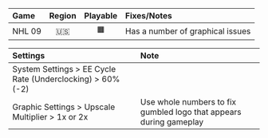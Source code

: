 Game|Region|Playable|Fixes/Notes
:---|:----:|:------:|:----------
NHL 09|🇺🇸|🟧|Has a number of graphical issues

Settings|Note
:-------|:---
System Settings > EE Cycle Rate (Underclocking) > 60% (-2)|
Graphic Settings >  Upscale Multiplier > 1x or 2x|Use whole numbers to fix gumbled logo that appears during gameplay